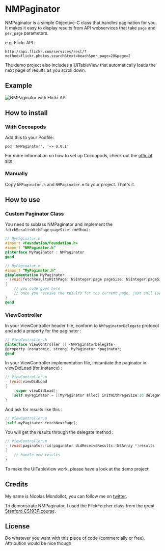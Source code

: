 # NMPaginator

NMPaginator is a simple Objective-C class that handles pagination for you. 
It makes it easy to display results from API webservices that take `page` and `per_page` parameters.

e.g. Flickr API :

```
http://api.flickr.com/services/rest/?method=flickr.photos.search&text=beach&per_page=20&page=2
```

The demo project also includes a UITableView that automatically loads the next page of results as you scroll down.

## Example

![NMPaginator with Flickr API](http://f.cl.ly/items/2E0i403V403n1j2y1C1Z/NMPaginator_screenshot.png) 

## How to install

### With Cocoapods

Add this to your Podfile:
```
pod 'NMPaginator', '~> 0.0.1'
```

For more information on how to set up Cocoapods, check out the [official site](http://cocoapods.org/#get_started).

### Manually

Copy `NMPaginator.h` and `NMPaginator.m` to your project. That's it.

## How to use

### Custom Paginator Class

You need to sublass NMPaginator and implement the `fetchResultsWithPage:pageSize:` method : 

```objective-c
// MyPaginator.h
#import <Foundation/Foundation.h>
#import "NMPaginator.h"
@interface MyPaginator : NMPaginator
@end

// MyPaginator.m
#import "MyPaginator.h"
@implementation MyPaginator
- (void)fetchResultsWithPage:(NSInteger)page pageSize:(NSInteger)pageSize
{
    // you code goes here
    // once you receive the results for the current page, just call [self receivedResults:results total:total];
}
@end
```

### ViewController

In your ViewController header file, conform to `NMPaginatorDelegate` protocol and add a property for the paginator :
```objective-c
// ViewController.h
@interface ViewController () <NMPaginatorDelegate>
@property (nonatomic, strong) MyPaginator *paginator;
@end
```

In your ViewController implementation file, instantiate the paginator in viewDidLoad (for instance) :

```objective-c
// ViewController.m
- (void)viewDidLoad
{
    [super viewDidLoad];
    self.myPaginator = [[MyPaginator alloc] initWithPageSize:10 delegate:self];
}
```

And ask for results like this :

```objective-c
// ViewController.m
[self.myPaginator fetchNextPage];
```
    
You will get the results through the delegate method :

```objective-c
// ViewController.m
- (void)paginator:(id)paginator didReceiveResults:(NSArray *)results 
{
    // handle new results
}
```

To make the UITableView work, please have a look at the demo project.

## Credits

My name is Nicolas Mondollot, you can follow me on [twitter](http://www.twitter.com/nmondollot).

To demonstrate NMPaginator, I used the FlickFetcher class from the great
[Stanford CS193P course](http://www.stanford.edu/class/cs193p/cgi-bin/drupal/downloads-2010-fall).

## License

Do whatever you want with this piece of code (commercially or free). Attribution would be nice though.
